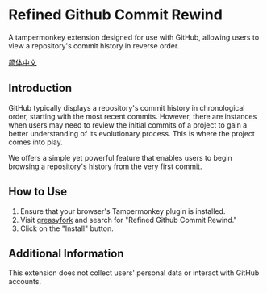 # Refined Github Commit Rewind

A tampermonkey extension designed for use with GitHub, allowing users to view a repository's commit history in reverse order.

[简体中文](./README_CN.md)

## Introduction

GitHub typically displays a repository's commit history in chronological order, starting with the most recent commits. However, there are instances when users may need to review the initial commits of a project to gain a better understanding of its evolutionary process. This is where the project comes into play.

We offers a simple yet powerful feature that enables users to begin browsing a repository's history from the very first commit.

## How to Use

1. Ensure that your browser's Tampermonkey plugin is installed.
2. Visit [greasyfork](https://greasyfork.org/) and search for "Refined Github Commit Rewind."
3. Click on the "Install" button.

## Additional Information

This extension does not collect users' personal data or interact with GitHub accounts.
